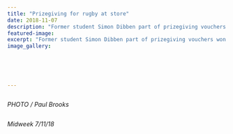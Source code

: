 ```yaml
---
title: "Prizegiving for rugby at store"
date: 2018-11-07
description: "Former student Simon Dibben part of prizegiving vouchers won in the Mitre 10 Heartland Competition..."
featured-image: 
excerpt: "Former student Simon Dibben part of prizegiving vouchers won in the Mitre 10 Heartland Competition."
image_gallery:
    
    
    
    
    
---
```


<p><img src="/uploads/5be4e388ff2a7c39a800051a/Simon-Dibben-midweek-names-7-nov.PNG" alt="" /></p>
<p><em>PHOTO / Paul Brooks</em></p>
<p><em><img src="/uploads/5be4e3b0ff2a7c39a800051c/Simon-Dibben-midweek-writeup-7-nov.PNG" alt="" /></em></p>
<p><em>Midweek 7/11/18</em></p>

